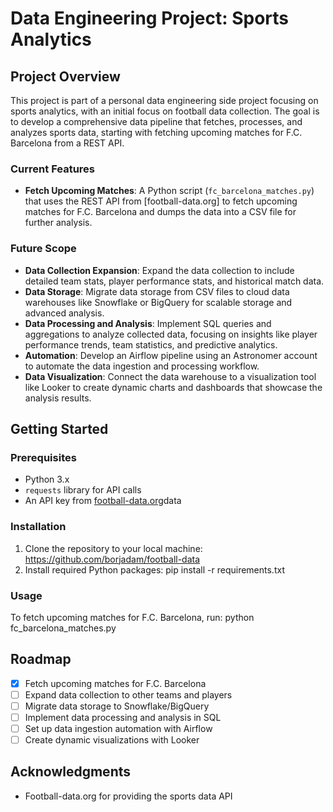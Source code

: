 # Data Engineering Project: Sports Analytics

## Project Overview

This project is part of a personal data engineering side project focusing on sports analytics, with an initial focus on football data collection. The goal is to develop a comprehensive data pipeline that fetches, processes, and analyzes sports data, starting with fetching upcoming matches for F.C. Barcelona from a REST API.

### Current Features

- **Fetch Upcoming Matches**: A Python script (`fc_barcelona_matches.py`) that uses the REST API from [football-data.org] to fetch upcoming matches for F.C. Barcelona and dumps the data into a CSV file for further analysis.

### Future Scope

- **Data Collection Expansion**: Expand the data collection to include detailed team stats, player performance stats, and historical match data.
- **Data Storage**: Migrate data storage from CSV files to cloud data warehouses like Snowflake or BigQuery for scalable storage and advanced analysis.
- **Data Processing and Analysis**: Implement SQL queries and aggregations to analyze collected data, focusing on insights like player performance trends, team statistics, and predictive analytics.
- **Automation**: Develop an Airflow pipeline using an Astronomer account to automate the data ingestion and processing workflow.
- **Data Visualization**: Connect the data warehouse to a visualization tool like Looker to create dynamic charts and dashboards that showcase the analysis results.

## Getting Started

### Prerequisites

- Python 3.x
- `requests` library for API calls
-  An API key from [football-data.org](https://www.football-data.org/)data

### Installation

1. Clone the repository to your local machine: https://github.com/borjadam/football-data
2. Install required Python packages: pip install -r requirements.txt


### Usage

To fetch upcoming matches for F.C. Barcelona, run: python fc_barcelona_matches.py

## Roadmap

- [x] Fetch upcoming matches for F.C. Barcelona
- [ ] Expand data collection to other teams and players
- [ ] Migrate data storage to Snowflake/BigQuery
- [ ] Implement data processing and analysis in SQL
- [ ] Set up data ingestion automation with Airflow
- [ ] Create dynamic visualizations with Looker

## Acknowledgments

- Football-data.org for providing the sports data API
